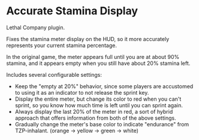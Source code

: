 # Accurate Stamina Display
Lethal Company plugin.

Fixes the stamina meter display on the HUD, so it more accurately represents your current stamina percentage.

In the original game, the meter appears full until you are at about 90% stamina, and it appears empty when you still have about 20% stamina left.

Includes several configurable settings:
- Keep the "empty at 20%" behavior, since some players are accustomed to using it as an indicator to not release the sprint key.
- Display the entire meter, but change its color to red when you can't sprint, so you know how much time is left until you can sprint again.
- Always display the last 20% of the meter in red, a sort of hybrid approach that offers information from both of the above settings.
- Gradually change the meter's base color to indicate "endurance" from TZP-inhalant. (orange -> yellow -> green -> white)